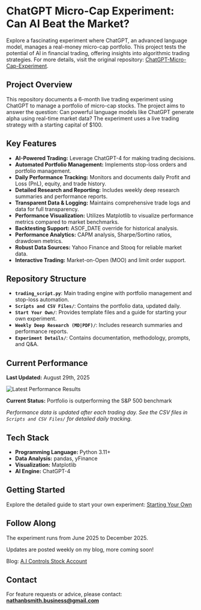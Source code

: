 # ChatGPT Micro-Cap Experiment: Can AI Beat the Market?

Explore a fascinating experiment where ChatGPT, an advanced language model, manages a real-money micro-cap portfolio. This project tests the potential of AI in financial trading, offering insights into algorithmic trading strategies. For more details, visit the original repository: [ChatGPT-Micro-Cap-Experiment](https://github.com/LuckyOne7777/ChatGPT-Micro-Cap-Experiment).

## Project Overview

This repository documents a 6-month live trading experiment using ChatGPT to manage a portfolio of micro-cap stocks. The project aims to answer the question: Can powerful language models like ChatGPT generate alpha using real-time market data? The experiment uses a live trading strategy with a starting capital of $100.

## Key Features

*   **AI-Powered Trading:** Leverage ChatGPT-4 for making trading decisions.
*   **Automated Portfolio Management:** Implements stop-loss orders and portfolio management.
*   **Daily Performance Tracking:** Monitors and documents daily Profit and Loss (PnL), equity, and trade history.
*   **Detailed Research and Reporting:** Includes weekly deep research summaries and performance reports.
*   **Transparent Data & Logging:** Maintains comprehensive trade logs and data for full transparency.
*   **Performance Visualization:** Utilizes Matplotlib to visualize performance metrics compared to market benchmarks.
*   **Backtesting Support:** ASOF\_DATE override for historical analysis.
*   **Performance Analytics:** CAPM analysis, Sharpe/Sortino ratios, drawdown metrics.
*   **Robust Data Sources:** Yahoo Finance and Stooq for reliable market data.
*   **Interactive Trading:** Market-on-Open (MOO) and limit order support.

## Repository Structure

*   **`trading_script.py`**: Main trading engine with portfolio management and stop-loss automation.
*   **`Scripts and CSV Files/`**: Contains the portfolio data, updated daily.
*   **`Start Your Own/`**: Provides template files and a guide for starting your own experiment.
*   **`Weekly Deep Research (MD|PDF)/`**: Includes research summaries and performance reports.
*   **`Experiment Details/`**: Contains documentation, methodology, prompts, and Q&A.

## Current Performance

**Last Updated:** August 29th, 2025

![Latest Performance Results](Results.png)

**Current Status:** Portfolio is outperforming the S&P 500 benchmark

*Performance data is updated after each trading day. See the CSV files in `Scripts and CSV Files/` for detailed daily tracking.*

## Tech Stack

*   **Programming Language:** Python 3.11+
*   **Data Analysis:** pandas, yFinance
*   **Visualization:** Matplotlib
*   **AI Engine:** ChatGPT-4

## Getting Started

Explore the detailed guide to start your own experiment: [Starting Your Own](https://github.com/LuckyOne7777/ChatGPT-Micro-Cap-Experiment/blob/main/Start%20Your%20Own/README.md)

## Follow Along

The experiment runs from June 2025 to December 2025.

Updates are posted weekly on my blog, more coming soon!

Blog: [A.I Controls Stock Account](https://nathanbsmith729.substack.com)

## Contact

For feature requests or advice, please contact: **nathanbsmith.business@gmail.com**